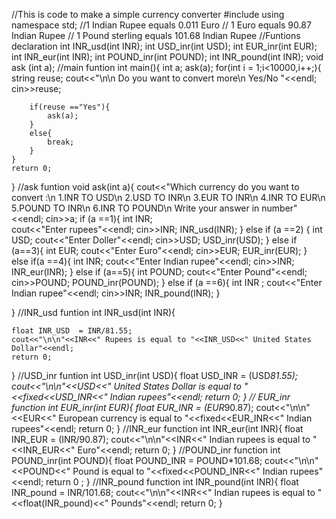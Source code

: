 //This is code to make a simple currency converter
#include<iostream>
using namespace std;
//1 Indian Rupee equals 0.011 Euro
// 1 Euro equals 90.87 Indian Rupee
// 1 Pound sterling equals 101.68 Indian Rupee
//Funtions declaration
int INR_usd(int INR);
int USD_inr(int USD);
int EUR_inr(int EUR);
int INR_eur(int INR);
int POUND_inr(int POUND);
int INR_pound(int INR);
void  ask (int a);
//main funtion 
int main(){
    int a;
    ask(a);
    for(int i = 1;i<10000,i++;){
        string reuse;
        cout<<"\n\n Do you want to convert more\n Yes/No "<<endl;
        cin>>reuse;
        
        if(reuse =="Yes"){
            ask(a);
        }
        else{
            break;
        }
    }
    return 0;
}
//ask funtion
void  ask(int  a){
    cout<<"Which currency do you want to convert :\n 1.INR TO USD\n 2.USD TO INR\n 3.EUR TO INR\n 4.INR TO EUR\n 5.POUND TO INR\n 6.INR TO POUND\n Write your answer in number"<<endl;
    cin>>a;
    if (a ==1){
        int INR;    
        cout<<"Enter rupees"<<endl;
        cin>>INR;
        INR_usd(INR);
    }
    else if (a ==2)
    {
        int USD;
        cout<<"Enter Doller"<<endl;
        cin>>USD;
        USD_inr(USD);
    }
    else if (a==3){
        int EUR;
        cout<<"Enter Euro"<<endl;
        cin>>EUR;
        EUR_inr(EUR);
    }
    else if(a ==4){
        int INR;
        cout<<"Enter Indian rupee"<<endl;
        cin>>INR;
        INR_eur(INR);
    }
    else if (a==5){
        int POUND;
        cout<<"Enter Pound"<<endl;
        cin>>POUND;
        POUND_inr(POUND);
    }
    else if (a ==6){
        int INR ;
        cout<<"Enter Indian rupee"<<endl;
        cin>>INR;
        INR_pound(INR);
    }    

}
//INR_usd funtion
int INR_usd(int INR){
    
    float INR_USD  = INR/81.55;
    cout<<"\n\n"<<INR<<" Rupees is equal to "<<INR_USD<<" United States Dollar"<<endl;
    return 0;
}
//USD_inr funtion
int USD_inr(int USD){
    float USD_INR = (USD*81.55);
    cout<<"\n\n"<<USD<<" United States Dollar is equal to "<<fixed<<USD_INR<<" Indian rupees"<<endl;
    return 0;
}
// EUR_inr function
int EUR_inr(int EUR){
    float EUR_INR  = (EUR*90.87);
    cout<<"\n\n"<<EUR<<" European currency is equal to "<<fixed<<EUR_INR<<" Indian rupees"<<endl;
    return 0;
}
//INR_eur function
int INR_eur(int INR){
    float INR_EUR = (INR/90.87);
    cout<<"\n\n"<<INR<<" Indian rupees is equal to "<<INR_EUR<<" Euro"<<endl;
    return 0;
}
//POUND_inr function
int POUND_inr(int POUND){
    float POUND_INR = POUND*101.68;
    cout<<"\n\n"<<POUND<<" Pound is equal to "<<fixed<<POUND_INR<<" Indian rupees"<<endl;
    return 0 ;
}
//INR_pound function
int INR_pound(int INR){
    float INR_pound = INR/101.68;
    cout<<"\n\n"<<INR<<" Indian rupees is equal to "<<float(INR_pound)<<" Pounds"<<endl;
    return  0;
}
